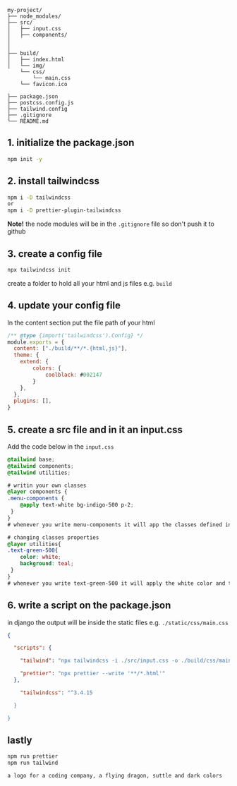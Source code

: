 
```
my-project/
├── node_modules/
├── src/
│   ├── input.css
│   ├── components/
│   
│   
├── build/
│   ├── index.html
│   └── img/
	└── css/
		└── main.css
	└── favicon.ico
	
├── package.json
├── postcss.config.js
├── tailwind.config
├── .gitignore
└── README.md

```


## 1. initialize the package.json

```bash
npm init -y
```

## 2. install tailwindcss

```bash
npm i -D tailwindcss
or
npm i -D prettier-plugin-tailwindcss
```


**Note!**  the node modules will be in the `.gitignore` file so don't push it to github

## 3. create a config file

```bash
npx tailwindcss init
```


create a folder to hold all your html and js files e.g. `build` 
## 4. update your config file
In the content section put the file path of your html

```js
/** @type {import('tailwindcss').Config} */
module.exports = {
  content: ["./build/**/*.{html,js}"],
  theme: {
    extend: {
	    colors: {
		    coolblack: #002147
	    }
    },
  },
  plugins: [],
}
```


## 5. create a src file and in it an input.css

Add the code below in the `input.css` 

```css
@tailwind base;
@tailwind components;
@tailwind utilities;

# writin your own classes
@layer components {
.menu-components {
	@apply text-white bg-indigo-500 p-2;
 }
}
# whenever you write menu-components it will app the classes defined inside

# changing classes properties
@layer utilities{
.text-green-500{
	color: white;
	background: teal;
 }
}
# whenever you write text-green-500 it will apply the white color and teal bg
```


## 6. write a script on the package.json

in django the output will be inside the static files e.g.                   `./static/css/main.css`

```json
{

  "scripts": {

	"tailwind": "npx tailwindcss -i ./src/input.css -o ./build/css/main.css --watch",

    "prettier": "npx prettier --write '**/*.html'"
  },

    "tailwindcss": "^3.4.15

  }

}
```


## lastly

```bash
npm run prettier
npm run tailwind

a logo for a coding company, a flying dragon, suttle and dark colors
```